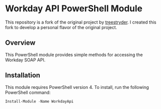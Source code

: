 # Workday API PowerShell Module

This repository is a fork of the original project by [treestryder](https://github.com/treestryder/powershell_module_workdayapi). I created this fork to develop a personal flavor of the original project.

## Overview

This PowerShell module provides simple methods for accessing the Workday SOAP API.

## Installation

This module requires PowerShell version 4. To install, run the following PowerShell command:

```powershell
Install-Module -Name WorkdayApi
